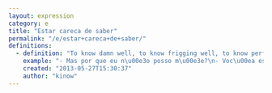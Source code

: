 ```yaml
---
layout: expression
category: e
title: "Estar careca de saber"
permalink: "/e/estar+careca+de+saber/"
definitions:
  - definition: "To know damn well, to know frigging well, to know perfectly well."
    example: "- Mas por que eu n\u00e3o posso m\u00e3e?\n- Voc\u00ea est\u00e1 careca de saber que n\u00e3o pode pular do telhado Pedrinho!"
    created: "2013-05-27T15:30:37"
    author: "kinow"
---
```

